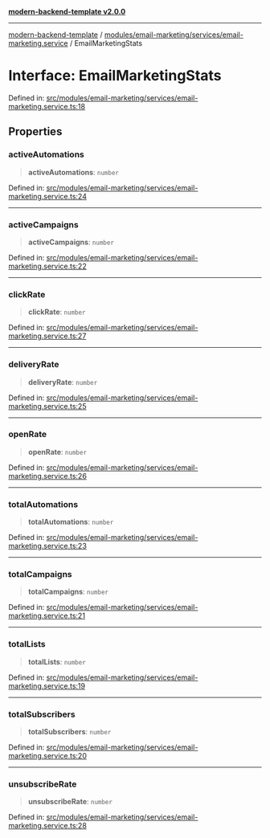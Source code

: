 [**modern-backend-template v2.0.0**](../../../../../README.md)

***

[modern-backend-template](../../../../../modules.md) / [modules/email-marketing/services/email-marketing.service](../README.md) / EmailMarketingStats

# Interface: EmailMarketingStats

Defined in: [src/modules/email-marketing/services/email-marketing.service.ts:18](https://github.com/maemreyo/saas-4cus-nodejs/blob/2a5b3f3aa11335dfa561e80e1feabb8e6084261e/src/modules/email-marketing/services/email-marketing.service.ts#L18)

## Properties

### activeAutomations

> **activeAutomations**: `number`

Defined in: [src/modules/email-marketing/services/email-marketing.service.ts:24](https://github.com/maemreyo/saas-4cus-nodejs/blob/2a5b3f3aa11335dfa561e80e1feabb8e6084261e/src/modules/email-marketing/services/email-marketing.service.ts#L24)

***

### activeCampaigns

> **activeCampaigns**: `number`

Defined in: [src/modules/email-marketing/services/email-marketing.service.ts:22](https://github.com/maemreyo/saas-4cus-nodejs/blob/2a5b3f3aa11335dfa561e80e1feabb8e6084261e/src/modules/email-marketing/services/email-marketing.service.ts#L22)

***

### clickRate

> **clickRate**: `number`

Defined in: [src/modules/email-marketing/services/email-marketing.service.ts:27](https://github.com/maemreyo/saas-4cus-nodejs/blob/2a5b3f3aa11335dfa561e80e1feabb8e6084261e/src/modules/email-marketing/services/email-marketing.service.ts#L27)

***

### deliveryRate

> **deliveryRate**: `number`

Defined in: [src/modules/email-marketing/services/email-marketing.service.ts:25](https://github.com/maemreyo/saas-4cus-nodejs/blob/2a5b3f3aa11335dfa561e80e1feabb8e6084261e/src/modules/email-marketing/services/email-marketing.service.ts#L25)

***

### openRate

> **openRate**: `number`

Defined in: [src/modules/email-marketing/services/email-marketing.service.ts:26](https://github.com/maemreyo/saas-4cus-nodejs/blob/2a5b3f3aa11335dfa561e80e1feabb8e6084261e/src/modules/email-marketing/services/email-marketing.service.ts#L26)

***

### totalAutomations

> **totalAutomations**: `number`

Defined in: [src/modules/email-marketing/services/email-marketing.service.ts:23](https://github.com/maemreyo/saas-4cus-nodejs/blob/2a5b3f3aa11335dfa561e80e1feabb8e6084261e/src/modules/email-marketing/services/email-marketing.service.ts#L23)

***

### totalCampaigns

> **totalCampaigns**: `number`

Defined in: [src/modules/email-marketing/services/email-marketing.service.ts:21](https://github.com/maemreyo/saas-4cus-nodejs/blob/2a5b3f3aa11335dfa561e80e1feabb8e6084261e/src/modules/email-marketing/services/email-marketing.service.ts#L21)

***

### totalLists

> **totalLists**: `number`

Defined in: [src/modules/email-marketing/services/email-marketing.service.ts:19](https://github.com/maemreyo/saas-4cus-nodejs/blob/2a5b3f3aa11335dfa561e80e1feabb8e6084261e/src/modules/email-marketing/services/email-marketing.service.ts#L19)

***

### totalSubscribers

> **totalSubscribers**: `number`

Defined in: [src/modules/email-marketing/services/email-marketing.service.ts:20](https://github.com/maemreyo/saas-4cus-nodejs/blob/2a5b3f3aa11335dfa561e80e1feabb8e6084261e/src/modules/email-marketing/services/email-marketing.service.ts#L20)

***

### unsubscribeRate

> **unsubscribeRate**: `number`

Defined in: [src/modules/email-marketing/services/email-marketing.service.ts:28](https://github.com/maemreyo/saas-4cus-nodejs/blob/2a5b3f3aa11335dfa561e80e1feabb8e6084261e/src/modules/email-marketing/services/email-marketing.service.ts#L28)
